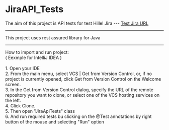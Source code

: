 # JiraAPI_Tests
The aim of this project is API tests for test Hillel Jira --- [Test Jira URL](https://jira.hillel.it/secure/Dashboard.jspa)
<hr></hr>

This project uses rest assured library for Java 
<hr></hr>
How to import and run project:
<br>
( Eexmple for  IntelliJ IDEA )
<br>
<br>
1. Open your IDE 
<br>
2. From the main menu, select VCS | Get from Version Control, or, if no project is currently opened, click Get from Version Control on the Welcome screen.
<br>
3. In the Get from Version Control dialog, specify the URL of the remote repository you want to clone, or select one of the VCS hosting services on the left.
<br>
4. Click Clone.
<br>
5. Then open "JiraApiTests" class 
<br>
6. And run required tests bu clicking on the @Test annotations by right button of the mouse and selecting "Run" option
